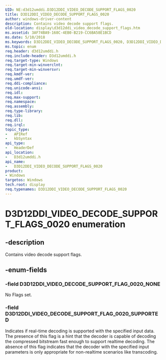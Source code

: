 ```yaml
---
UID: NE:d3d12umddi.D3D12DDI_VIDEO_DECODE_SUPPORT_FLAGS_0020
title: D3D12DDI_VIDEO_DECODE_SUPPORT_FLAGS_0020
author: windows-driver-content
description: Contains video decode support flags.
old-location: display\d3d12ddi_video_decode_support_flags.htm
ms.assetid: 3AF74BA9-168C-4EB0-B219-CC6BA58E1BCD
ms.date: 5/10/2018
ms.keywords: D3D12DDI_VIDEO_DECODE_SUPPORT_FLAGS_0020, D3D12DDI_VIDEO_DECODE_SUPPORT_FLAGS_0020 enumeration [Display Devices], D3D12DDI_VIDEO_DECODE_SUPPORT_FLAG_0020_NONE, D3D12DDI_VIDEO_DECODE_SUPPORT_FLAG_0020_SUPPORTED, d3d12umddi/D3D12DDI_VIDEO_DECODE_SUPPORT_FLAGS_0020, d3d12umddi/D3D12DDI_VIDEO_DECODE_SUPPORT_FLAG_0020_NONE, d3d12umddi/D3D12DDI_VIDEO_DECODE_SUPPORT_FLAG_0020_SUPPORTED, display.d3d12ddi_video_decode_support_flags
ms.topic: enum
req.header: d3d12umddi.h
req.include-header: D3d12umddi.h
req.target-type: Windows
req.target-min-winverclnt: 
req.target-min-winversvr: 
req.kmdf-ver: 
req.umdf-ver: 
req.ddi-compliance: 
req.unicode-ansi: 
req.idl: 
req.max-support: 
req.namespace: 
req.assembly: 
req.type-library: 
req.lib: 
req.dll: 
req.irql: 
topic_type:
-	APIRef
-	kbSyntax
api_type:
-	HeaderDef
api_location:
-	D3d12umddi.h
api_name:
-	D3D12DDI_VIDEO_DECODE_SUPPORT_FLAGS_0020
product:
- Windows
targetos: Windows
tech.root: display
req.typenames: D3D12DDI_VIDEO_DECODE_SUPPORT_FLAGS_0020
---
```


# D3D12DDI_VIDEO_DECODE_SUPPORT_FLAGS_0020 enumeration


## -description


Contains video decode support flags.


## -enum-fields




### -field D3D12DDI_VIDEO_DECODE_SUPPORT_FLAG_0020_NONE

No Flags set.


### -field D3D12DDI_VIDEO_DECODE_SUPPORT_FLAG_0020_SUPPORTED

Indicates if real-time decoding is supported with the specified input data.  The presence of this flag is a hint that the decoder is capable of decoding the compressed bitstream fast enough to support realtime decoding.  The absence of this flag indicates that the decoder with the specified input parameters is only appropriate for non-realtime scenarios like transcoding.  


